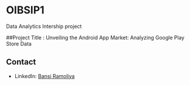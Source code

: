 # OIBSIP1
Data Analytics Intership project

##Project Title :
  Unveiling the Android App Market: Analyzing Google Play Store Data
## Contact
- LinkedIn: [Bansi Ramoliya](https://www.linkedin.com/in/gecr-ai230200143051)

